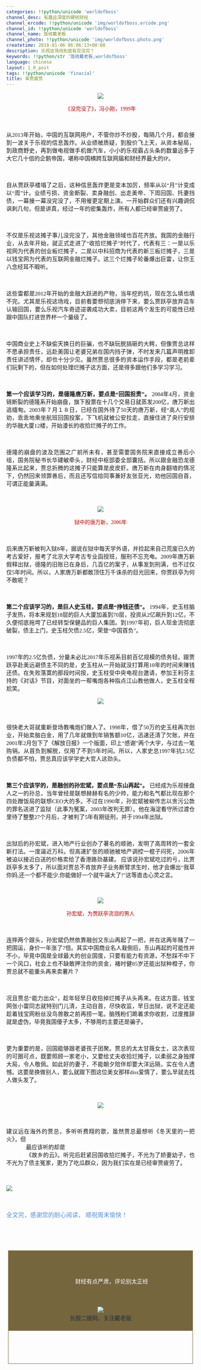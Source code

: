 ```yaml
---
categories: !!python/unicode 'worldofboss'
channel_desc: 有趣且深度的硬核财经
channel_ercode: !!python/unicode 'img/worldofboss.ercode.png'
channel_id: !!python/unicode 'worldofboss'
channel_name: 饭统戴老板
channel_photo: !!python/unicode 'img/worldofboss.photo.png'
createtime: 2018-01-06 06:06:13+00:00
description: 乐视这场戏到底有完没完？
keywords: !!python/str '饭统戴老板,worldofboss'
language: chinese
layout: 1_0_post
tags: !!python/unicode 'finacial'
title: 审贾疲劳
---
```

<div class="rich_media_content" id="js_content">
<section label="Powered by 135editor.com" style="font-family: 微软雅黑;font-size: 16px;">
<section data-role="outer" label="Powered by 135editor.com" style="font-size:16px;">
<section data-role="outer" label="Powered by 135editor.com" style="text-align: justify;">
<p style="font-size: 16px;margin-bottom: 10px;margin-top: 15px;text-align: center;">
<img class="" data-ratio="1.25062656641604" data-src="" data-w="399" src="{{ '/img/3wyMy93vCLITNdk2jkHH8sCOQDCV5RbDSdjQTdza7kSVJ1KyrknPlbpv479rwOgpCiaiaJurYKyuKOrCGH5elVmQ..png' | prepend: site.img | replace: '//','/' }}"/>
</p>
<p style="font-size: 16px;margin-bottom: 10px;margin-top: 15px;text-align: center;">
<span style="font-size: 14px;color: #C00000;">
             《没完没了》，冯小刚，1999年
            </span>
</p>
<p style="font-size: 16px;margin-bottom: 10px;margin-top: 15px;">
<br/>
</p>
<p style="font-size: 16px;text-align: justify;">
<span style="font-size: 15px;">
             从2013年开始，中国的互联网用户，不管你炒不炒股，每隔几个月，都会接到一波关于乐视的信息轰炸。从业绩被质疑，到股价飞上天，从资本秘局，到政商野史，再到做电视做手机做汽车，小小的乐视霸占头条的数量远多于大它几十倍的企鹅帝国，堪称中国横跨互联网届和财经界最大的IP。
            </span>
</p>
<p style="font-size: 16px;">
<br/>
</p>
<p style="font-size: 16px;text-align: justify;">
<span style="font-size: 15px;">
             自从贾跃亭楼塌了之后，这种信息轰炸更是变本加厉，频率从以“月”计变成以“周”计。业绩亏损、资金断裂、卖身融创、出走美帝、下周回国、托妻挡债，一幕接一幕没完没了，不用催更定期上演。一开始群众们还有兴趣调侃讽刺几句，但是讲真，经过一年的密集轰炸，所有人都已经审贾疲劳了。
            </span>
</p>
<p style="font-size: 16px;">
<br/>
</p>
<p style="font-size: 16px;text-align: justify;">
<span style="font-size: 15px;">
             不仅是乐视这摊子事儿没完没了，其他金融领域也百花齐放。我国的金融行业，从去年开始，就正式走进了“收拾烂摊子”时代了，代表有三：一是以乐视网为代表的创业板烂摊子，二是以中科招商为代表的新三板烂摊子，三是以钱宝网为代表的互联网金融烂摊子。这三个烂摊子轮番爆出巨雷，让你王八念经耳不暇听。
            </span>
</p>
<p style="font-size: 16px;">
<br/>
</p>
<p style="font-size: 16px;text-align: justify;">
<span style="font-size: 15px;">
             这些雷都是2012年开始的金融大跃进的产物，当年挖的坑，现在怎么填也填不完。尤其是乐视这场戏，目前看要想彻底消停下来，要么贾跃亭放弃造车认输回国，要么乐视汽车奇迹逆袭成功大卖，目前这两个发生的可能性已经跟中国队打进世界杯一个量级了。
            </span>
</p>
<p style="font-size: 16px;">
<br/>
</p>
<p style="font-size: 16px;text-align: justify;">
<span style="font-size: 15px;">
             中国商业史上不缺偷天换日的巨骗，也不缺玩脱搞砸的大鳄，但像贾总这样不愿承担责任，远赴美国让老婆兄弟在国内挡子弹，不时发来几篇声明推卸责任讲述情怀，却也十分少见。虽然贾总很多的资本运作手段，都是老前辈们玩剩下的，但在如何处理烂摊子这方面，还是得多跟他们多学习学习。
            </span>
</p>
<p style="font-size: 16px;">
<br/>
</p>
<p style="font-size: 16px;text-align: justify;">
<strong>
<span style="font-size: 15px;">
              第一个应该学习的，是德隆唐万新，要点是“回国担责”。
             </span>
</strong>
<span style="font-size: 15px;">
             2004年4月，资金链断裂的德隆系开始崩盘，旗下股票在十几个交易日就蒸发200亿，唐万新出逃缅甸。2003年７月１８日，已经在国外待了50天的唐万新，经“高人”的规劝，乖乖地乘坐航班回国投案，下飞机就被公安拉走，直接住进了央行安排的华融大厦12楼，开始漫长的收拾烂摊子的工作。
            </span>
</p>
<p style="font-size: 16px;">
<br/>
</p>
<p style="font-size: 16px;text-align: justify;">
<span style="font-size: 15px;">
             德隆的崩盘的波及范围之广前所未有，甚至需要国务院来直接成立善后小组，国务院秘书长华建敏牵头，财经中枢部委全部囊括。所以跟金融恐龙德隆系比起来，贾总折腾的这摊子只能算是皮皮虾。唐万新在肉身翻墙的情况下，仍然回来领罪善后，而且还写信给同事兼好友张亚光，劝他回国自首，可谓正能量满满。
            </span>
</p>
<p style="font-size: 16px;">
<br/>
</p>
<p style="font-size: 16px;text-align: center;">
<span style="font-size: 15px;">
<img class="" data-ratio="0.625" data-src="" data-w="600" src="{{ '/img/3wyMy93vCLITNdk2jkHH8sCOQDCV5RbDH2OWiaibicqLM5jUOqibdCOoiaibd73vJ2SibEqe23hicoBm6WRic0hBVEQsiaDQ..png' | prepend: site.img | replace: '//','/' }}"/>
</span>
</p>
<p style="font-size: 16px;text-align: center;">
<span style="font-size: 14px;color: #C00000;">
             狱中的唐万新，2006年
            </span>
</p>
<p style="font-size: 16px;">
<br/>
</p>
<p style="font-size: 16px;text-align: justify;">
<span style="font-size: 15px;">
             后来唐万新被判入狱8年，据说在狱中每天学外语，并捡起来自己荒废已久的考古爱好，报考了北京大学考古专业函授班，服刑不忘充电。2009年唐万新假释出狱，德隆的旧账已在身后，几百亿的案子，从事发到刑满，也不过仅仅5年时间。所以，人家唐万新都敢顶住万千诛杀的目光回来，你贾跃亭为何不敢呢？
            </span>
</p>
<p style="font-size: 16px;">
<br/>
</p>
<p style="font-size: 16px;text-align: justify;">
<strong>
<span style="font-size: 15px;">
              第二个应该学习的，是巨人史玉柱，要点是“挣钱还债”。
             </span>
</strong>
<span style="font-size: 15px;">
             1994年，史玉柱脑子发热，将本来规划18层的巨人大厦加盖到70层，投资从2亿飙升到12亿，不久便彻底拖垮了已经转型保健品的巨人集团。到1997年初，巨人现金流彻底破裂，债主上门，史玉柱欠债2.5亿，荣登“中国首负”。
            </span>
</p>
<p style="font-size: 16px;">
<br/>
</p>
<p style="font-size: 16px;text-align: justify;">
<span style="font-size: 15px;">
             1997年的2.5亿负债，分量未必比2017年乐视系目前百亿规模的债务轻。跟贾跃亭赴美远避债主不同的是，史玉柱从一开始就没打算用10年的时间来赚钱还债。在失败落寞的那段时间按，史玉柱受中央电视台邀请，参加王利芬主持的《对话》节目，对面坐的一帮嘴炮各种指点江山教他做人，史玉柱全程尬笑。
            </span>
</p>
<p style="font-size: 16px;text-align: center;">
<span style="font-size: 15px;">
<img class="" data-ratio="1.003125" data-src="" data-w="640" src="{{ '/img/3wyMy93vCLITNdk2jkHH8sCOQDCV5RbD3GPcKed2C3qxKKnwF3Fz5O8SzHwgK3XvicCUMBHHLnq3qkkN15olGPA..png' | prepend: site.img | replace: '//','/' }}"/>
</span>
</p>
<p style="font-size: 16px;">
<br/>
</p>
<p style="font-size: 16px;text-align: justify;">
<span style="font-size: 15px;">
             很快老大哥就重新登场教嘴炮们做人了。1998年，借了50万的史玉柱再次创业，开始卖脑白金，用了几年就做到年销售额10亿，迅速还清了欠账，并在2001年2月包下了《解放日报》一个版面，印上“感谢”两个大字，与过去一笔购销。从首负到解脱，仅用了不到5年时间。所以，人家史总1997年抗2.5亿负债都不怕，贾总真应该学学史大官人这劲头。
            </span>
</p>
<p style="font-size: 16px;">
<br/>
</p>
<p style="font-size: 16px;text-align: justify;">
<strong>
<span style="font-size: 15px;">
              第三个应该学的，是融创的孙宏斌，要点是“东山再起”。
             </span>
</strong>
<span style="font-size: 15px;">
             已经成为乐视接盘人之一的孙总，当年曾经是联想赫赫有名的少帅，能力和名气都比现在那个四处蹭饭局的联想CEO大的多。不过在1990年，孙宏斌被柳传志以贪污公款的罪名送进了监狱（此事为冤案，2003年改判无罪）。他在海淀看守所过渡仓里待了整整27个月后，才被判了5年有期徒刑，并于1994年出狱。
            </span>
</p>
<p style="font-size: 16px;">
<br/>
</p>
<p style="font-size: 16px;text-align: justify;">
<span style="font-size: 15px;">
             出狱后的孙宏斌，进入地产行业创办了著名的顺驰，发明了高周转的一套全新打法。一度逼近万科。但高速扩张的顺驰被地产调控一棍子闷死，2006年被迫以接近白送的价格卖给了香港路劲基建。
            </span>
<span style="font-size: 15px;caret-color: red;">
             应该说孙宏斌吃过的亏，比贾跃亭多太多了，所以面对贾总不肯放弃子业务断臂求生时，他才会爆出“我草你妈,还一个都不能少,你能做好一个就牛逼大了!”这等直击心灵之言。
            </span>
</p>
<p style="font-size: 16px;">
<br/>
</p>
<p style="font-size: 16px;text-align: center;">
<img class="" data-ratio="0.760759493670886" data-src="" data-w="790" src="{{ '/img/3wyMy93vCLITNdk2jkHH8sCOQDCV5RbDiapGvPzQKLAHURvW00ZkDfNv9t3NY261ic408hCnESnZibXRb6dujDmfA..png' | prepend: site.img | replace: '//','/' }}"/>
</p>
<p style="font-size: 16px;text-align: center;">
<span style="font-size: 14px;color: #C00000;">
             孙宏斌，为贾跃亭流泪的男人
            </span>
</p>
<p style="font-size: 16px;">
<br/>
</p>
<p style="font-size: 16px;text-align: justify;">
<span style="font-size: 15px;">
             连摔两个跟头，孙宏斌仍然依靠融创又东山再起了一把，并在这两年赌了一把国运，身价一年涨了7倍。其实中国商业名人栽倒后，东山再起的可能性并不小，毕竟中国是全球最大的创业国度，只要有能力有资源，不愁踩不中下一个风口，社会上也不缺敢押注你的资金，褚时健85岁还能出狱种橙子，你贾总就不能重头再来卖薯片？
            </span>
</p>
<p style="font-size: 16px;">
<br/>
</p>
<p style="font-size: 16px;text-align: justify;">
<span style="font-size: 15px;">
             况且贾总“能力出众”，趁年轻早日收拾掉烂摊子从头再来。在这方面，钱宝网张小雷同志就特别门儿清，主动自首，尽快收监，早日出狱，说不定还能趁着钱宝网粉丝没鸟兽散之前再捞一笔。脑残粉们跪着求你收割，过度推辞就是虚伪，毕竟我国傻子太多，不够用的主要还是骗子。
            </span>
</p>
<p style="font-size: 16px;">
<br/>
</p>
<span style="font-size: 15px;">
            更为重要的是，回国能够跟老婆孩子团聚。贾总的太太甘薇女士，这次表现的可圈可点，既要照顾一家老小，又要给丈夫收拾烂摊子，以柔弱之身独撑大局，令人敬佩。如此好的妻子，不能朝夕陪伴却要大洋远隔，实在令人遗憾。这要是换做别人，要么就跟下图这位美女那样diss爱情了，要么早就去找人做头发了。
           </span>
<p style="font-size: 16px;">
<br/>
</p>
<p style="font-size: 16px;text-align: center;">
<span style="font-size: 15px;">
<img class="" data-ratio="0.7158642462509865" data-src="" data-w="1267" src="{{ '/img/3wyMy93vCLITNdk2jkHH8sCOQDCV5RbD1IcyYdOLDmFqjcFXvFJUam5ibqfyaVccQL89Gb0JepeAIbVR57ONjbw..png' | prepend: site.img | replace: '//','/' }}"/>
</span>
</p>
<p style="font-size: 16px;">
<br/>
</p>
<span style="font-size: 15px;">
</span>
<p style="text-align: justify;">
<span style="font-size: 15px;">
             建议远在海外的贾总，多听听费翔的歌，虽然贾总最想听《冬天里的一把火》，但
             <span style="font-size: 15px;text-align: justify;white-space: pre-wrap;">
              最应该听的却是
             </span>
             《故乡的云》。听完后赶紧回国收拾烂摊子，不光为了娇妻幼子，也不光为了债主冤家，更为了吃瓜群众，因为我们实在是已经审贾疲劳了。
            </span>
</p>
<p style="font-size: 16px;text-align: justify;">
<br/>
</p>
<p style="font-size: 16px;text-align: justify;">
<img class="" data-ratio="0.7691756272401433" data-src="" data-w="1395" src="{{ '/img/3wyMy93vCLITNdk2jkHH8sCOQDCV5RbDM8rBdrutpOdhu56Ma7cNYpcIIBTS2474RngAhNp2yCPsg9I6KYqQ1w..png' | prepend: site.img | replace: '//','/' }}"/>
</p>
<p style="font-size: 16px;text-align: justify;">
<br/>
</p>
<p style="font-size: 16px;text-align: justify;">
<span style="color: rgb(84, 141, 212);font-family: 微软雅黑;font-size: 16px;text-align: justify;background-color: rgb(255, 255, 255);">
             全文完，感谢您的耐心阅读，
            </span>
<span style="background-color: rgb(255, 255, 255);color: rgb(84, 141, 212);">
             顺祝周末愉快！
            </span>
</p>
<p style="font-size: 16px;">
<br/>
</p>
<p style="font-size: 16px;text-align: justify;">
<br/>
</p>
<section class="_135editor" data-color="rgb(117, 102, 62)" data-custom="rgb(117, 102, 62)" data-id="88589" data-tools="135编辑器" style="font-size: 16px;line-height: 25.6px;white-space: normal;border-width: 0px;border-style: none;border-color: initial;padding: 0px;transform: rotateZ(0deg);">
<section data-width="98%" style="margin-right: auto;margin-left: auto;border-width: initial;border-style: none;border-color: initial;width: 98%;box-sizing: border-box;">
<section data-width="100%" style="padding-bottom: 3em;width: 100%;border-width: 1px;border-style: solid;border-color: rgb(117, 102, 62);box-sizing: border-box;">
<section data-width="100%" style="padding: 3em 2em 6em;width: 100%;height: auto;overflow: hidden;text-align: center;color: rgb(255, 255, 255);box-sizing: border-box;background: rgb(117, 102, 62);">
<span style="font-size: 15px;white-space: pre-wrap;line-height: 1.5em;">
                财经有点严肃，评论别太正经
               </span>
<span style="white-space: pre-wrap;font-size: 1em;line-height: 1.5em;">
</span>
</section>
<section data-width="40%" style="margin-top: -4em;margin-right: auto;margin-left: auto;width: 40%;overflow: hidden;text-align: center;">
<img class="" data-ratio="1.0064935064935066" data-src="" data-w="308" src="{{ '/img/3wyMy93vCLITNdk2jkHH8sCOQDCV5RbDesQ8vbwM21Dic5LCicf2tFiaJUicM6fTc42uiad9UDcDljz8LXxVXM6Yasg..png' | prepend: site.img | replace: '//','/' }}"/>
</section>
<section data-width="100%" style="margin-top: 0.2em;margin-bottom: 0.2em;width: 100%;font-size: 1em;color: rgb(126, 126, 126);text-align: center;">
<span style="color: #3F3F3F;font-size: 15px;">
<strong>
                 长按二维码，关注戴老板
                </strong>
</span>
</section>
<p>
<br/>
</p>
</section>
</section>
</section>
<p style="font-size: 16px;">
<br/>
</p>
<p style="font-size: 16px;margin-top: 15px;">
<br/>
</p>
<p style="font-size: 16px;margin: 15px 8px 10px;line-height: 2em;">
<br/>
</p>
<p style="font-size: 16px;margin-left: 8px;margin-right: 8px;line-height: 2em;text-align: center;">
<br/>
</p>
</section>
</section>
</section>
</div>
